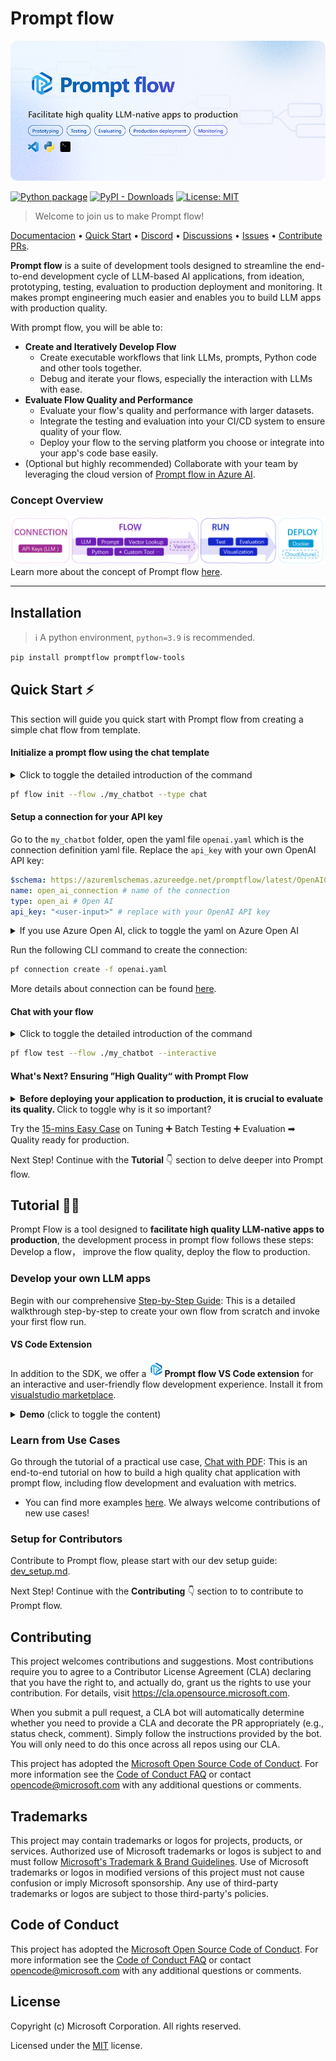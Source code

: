 # Prompt flow
![banner](examples/tutorials/quick-start/media/PF_banner.png)

[![Python package](https://img.shields.io/pypi/v/promptflow)](https://pypi.org/project/promptflow/)
[![PyPI - Downloads](https://img.shields.io/pypi/dm/promptflow)](https://pypi.org/project/promptflow/)
[![License: MIT](https://img.shields.io/github/license/microsoft/promptflow)](https://github.com/microsoft/promptflow/blob/main/LICENSE)

> Welcome to join us to make Prompt flow!

[Documentacion](https://microsoft.github.io/promptflow) • [Quick Start](https://github.com/microsoft/promptflow/blob/main/docs/how-to-guides/quick-start.md)  • [Discord](https://discord.gg/bnXr6kxs) •  [Discussions](https://github.com/microsoft/promptflow/discussions) • [Issues](https://github.com/microsoft/promptflow/issues/new/choose) • [Contribute PRs](https://github.com/microsoft/promptflow/pulls).

**Prompt flow** is a suite of development tools designed to streamline the end-to-end development cycle of LLM-based AI applications, from ideation, prototyping, testing, evaluation to production deployment and monitoring. It makes prompt engineering much easier and enables you to build LLM apps with production quality.

With prompt flow, you will be able to:

- **Create and Iteratively Develop Flow**
    - Create executable workflows that link LLMs, prompts, Python code and other tools together.
    - Debug and iterate your flows, especially the interaction with LLMs with ease.
- **Evaluate Flow Quality and Performance**
    - Evaluate your flow's quality and performance with larger datasets.
    - Integrate the testing and evaluation into your CI/CD system to ensure quality of your flow.
    - Deploy your flow to the serving platform you choose or integrate into your app's code base easily.
- (Optional but highly recommended) Collaborate with your team by leveraging the cloud version of [Prompt flow in Azure AI](https://learn.microsoft.com/en-us/azure/machine-learning/prompt-flow/overview-what-is-prompt-flow?view=azureml-api-2).

### Concept Overview

![concept](examples/tutorials/quick-start/media/concept.png)
Learn more about the concept of Prompt flow [here](https://microsoft.github.io/promptflow/concepts/index.html).

------

## Installation
> ℹ️ A python environment, `python=3.9` is recommended.

```sh
pip install promptflow promptflow-tools
```

## Quick Start ⚡

This section will guide you quick start with Prompt flow from creating a simple chat flow from template.

#### Initialize a prompt flow using the chat template

<details>
<summary>Click to toggle the detailed introduction of the command</summary>

Use the following CLI command to initiate a prompt flow from a chat template. This will create a new **flow folder** named "my_chatbot" and initiate flow files within it.

You can find a flow.dag.yaml file which is the flow definition with inputs/outputs, nodes, tools and variants for authoring purpose.

> The `--flow` argument is used to specify the path to the flow folder.
</details>

```sh
pf flow init --flow ./my_chatbot --type chat
```

#### Setup a connection for your API key

Go to the `my_chatbot` folder, open the yaml file `openai.yaml` which is the connection definition yaml file. Replace the `api_key` with your own OpenAI API key:

```yaml
$schema: https://azuremlschemas.azureedge.net/promptflow/latest/OpenAIConnection.schema.json
name: open_ai_connection # name of the connection
type: open_ai # Open AI 
api_key: "<user-input>" # replace with your OpenAI API key
```

<details>
<summary>If you use <a herf="https://azure.microsoft.com/en-us/products/ai-services/openai-service-b">Azure Open AI</a>, click to toggle the yaml on Azure Open AI</summary>

Create a new yaml file `azure_openai.yaml` in the `my_chatbot` folder. Replace the `api_key` and `api_base` with your own Azure OpenAI API key and endpoint:

```yaml
$schema: https://azuremlschemas.azureedge.net/promptflow/latest/AzureOpenAIConnection.schema.json
name: "<connection-name>"
type: azure_open_ai  # name of the connection
api_key: "<aoai-api-key>" # replace with your Azure OpenAI API key
api_base: "aoai-api-endpoint" # replace with your Azure OpenAI API endpoint
api_type: "azure" # Azure Open AI 
api_version: "2023-03-15-preview" # replace with your Azure OpenAI API version
```
</details>

Run the following CLI command to create the connection:

```sh
pf connection create -f openai.yaml
```
More details about connection can be found [here](https://microsoft.github.io/concepts/concept-connections.html).

#### Chat with your flow

<details>
<summary>Click to toggle the detailed introduction of the command</summary>
 
You can interact with your flow using the following command. Enter your question in the `User` section. Press `Ctrl + C` to end the session.

</details>

```sh
pf flow test --flow ./my_chatbot --interactive
```

#### What's Next? Ensuring ”High Quality“ with Prompt Flow

<details>
<summary><b> Before deploying your application to production, it is crucial to evaluate its quality. </b> Click to toggle why is it so important?</summary>

LLMs' randomness can yield unstable answers. Fine-tuning prompts can improve output reliability.  For accurate quality assessment, it's essential to test with larger datasets and compare outcomes with the ground truth.

During fine-tuning the prompt, we also consider to strike a balance between the accuracy and the token cost of the LLM.

Invest just 15 minutes to understand how prompt flow accelerates prompt tuning, testing, and evaluation, to find an ideal prompt **(accuracy ↑,token ↓)**
<img src="examples/tutorials/quick-start/media/realcase.png" alt="comparison resutl" width=80%>
</details>

Try the [15-mins Easy Case](examples/tutorials/quick-start/promptflow-quality-improvement.md) on Tuning ➕ Batch Testing ➕ Evaluation ➡ Quality ready for production.

Next Step! Continue with the **Tutorial**  👇 section to delve deeper into Prompt flow.

## Tutorial 🏃‍♂️

Prompt Flow is a tool designed to **facilitate high quality LLM-native apps to production**, the development process in prompt flow follows these steps: Develop a flow， improve the flow quality, deploy the flow to production.

### Develop your own LLM apps

Begin with our comprehensive [Step-by-Step Guide](https://microsoft.github.io/promptflow/how-to-guides/quick-start.html): This is a detailed walkthrough step-by-step to create your own flow from scratch and invoke your first flow run.

#### VS Code Extension

In addition to the SDK, we offer a <img src="examples/tutorials/quick-start/media/logo_pf.png" alt="alt text" width="25"/>**Prompt flow VS Code extension** for an interactive and user-friendly flow development experience. Install it from [visualstudio marketplace](https://marketplace.visualstudio.com/items?itemName=prompt-flow.prompt-flow).

<details>
<summary> <b>Demo</b> (click to toggle the content)</summary>
This is a detailed walkthrough step-by-step to create your own flow from scratch and invoke your first flow run.

[![vsc extension](https://img.youtube.com/vi/GmhasXd7sj4/0.jpg)](https://youtu.be/GmhasXd7sj4)

</details>

### Learn from Use Cases

Go through the tutorial of a practical use case, [Chat with PDF](https://github.com/microsoft/promptflow/blob/main/examples/tutorials/e2e-development/chat-with-pdf.md): This is an end-to-end tutorial on how to build a high quality chat application with prompt flow, including flow development and evaluation with metrics.
* You can find more examples [here](./examples/README.md). We always welcome contributions of new use cases!

### Setup for Contributors

Contribute to Prompt flow, please start with our dev setup guide: [dev_setup.md](./docs/dev/dev_setup.md).

Next Step! Continue with the **Contributing**  👇 section to to contribute to Prompt flow.

## Contributing

This project welcomes contributions and suggestions.  Most contributions require you to agree to a
Contributor License Agreement (CLA) declaring that you have the right to, and actually do, grant us
the rights to use your contribution. For details, visit https://cla.opensource.microsoft.com.

When you submit a pull request, a CLA bot will automatically determine whether you need to provide
a CLA and decorate the PR appropriately (e.g., status check, comment). Simply follow the instructions
provided by the bot. You will only need to do this once across all repos using our CLA.

This project has adopted the [Microsoft Open Source Code of Conduct](https://opensource.microsoft.com/codeofconduct/).
For more information see the [Code of Conduct FAQ](https://opensource.microsoft.com/codeofconduct/faq/) or
contact [opencode@microsoft.com](mailto:opencode@microsoft.com) with any additional questions or comments.

## Trademarks

This project may contain trademarks or logos for projects, products, or services. Authorized use of Microsoft
trademarks or logos is subject to and must follow
[Microsoft's Trademark & Brand Guidelines](https://www.microsoft.com/en-us/legal/intellectualproperty/trademarks/usage/general).
Use of Microsoft trademarks or logos in modified versions of this project must not cause confusion or imply Microsoft sponsorship.
Any use of third-party trademarks or logos are subject to those third-party's policies.

## Code of Conduct

This project has adopted the
[Microsoft Open Source Code of Conduct](https://opensource.microsoft.com/codeofconduct/).
For more information see the
[Code of Conduct FAQ](https://opensource.microsoft.com/codeofconduct/faq/)
or contact [opencode@microsoft.com](mailto:opencode@microsoft.com)
with any additional questions or comments.

## License

Copyright (c) Microsoft Corporation. All rights reserved.

Licensed under the [MIT](LICENSE) license.
